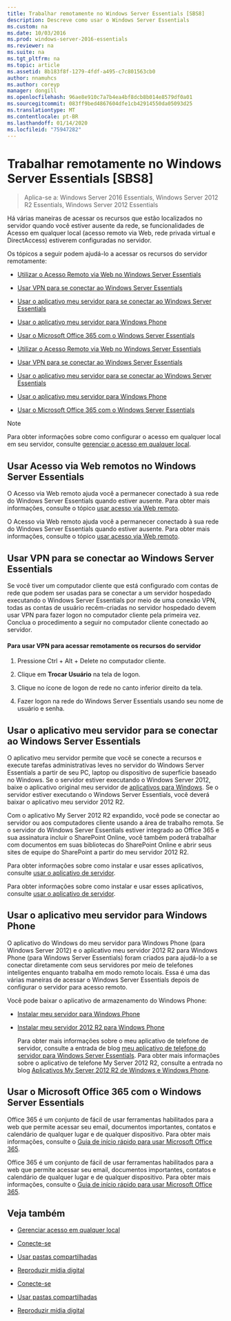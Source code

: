 ```yaml
---
title: Trabalhar remotamente no Windows Server Essentials [SBS8]
description: Descreve como usar o Windows Server Essentials
ms.custom: na
ms.date: 10/03/2016
ms.prod: windows-server-2016-essentials
ms.reviewer: na
ms.suite: na
ms.tgt_pltfrm: na
ms.topic: article
ms.assetid: 8b183f8f-1279-4fdf-a495-c7c801563cb0
author: nnamuhcs
ms.author: coreyp
manager: dongill
ms.openlocfilehash: 96ae8e910c7a7b4ea4bf8dcb8b014e8579df0a01
ms.sourcegitcommit: 083ff9bed4867604dfe1cb42914550da05093d25
ms.translationtype: MT
ms.contentlocale: pt-BR
ms.lasthandoff: 01/14/2020
ms.locfileid: "75947282"
---
```

# <a name="work-remotely-in-windows-server-essentials"></a>Trabalhar remotamente no Windows Server Essentials [SBS8]

>Aplica-se a: Windows Server 2016 Essentials, Windows Server 2012 R2 Essentials, Windows Server 2012 Essentials
  
 Há várias maneiras de acessar os recursos que estão localizados no servidor quando você estiver ausente da rede, se funcionalidades de Acesso em qualquer local (acesso remoto via Web, rede privada virtual e DirectAccess) estiverem configuradas no servidor.  
  
 Os tópicos a seguir podem ajudá-lo a acessar os recursos do servidor remotamente:  
  

-   [Utilizar o Acesso Remoto via Web no Windows Server Essentials](Work-Remotely-in-Windows-Server-Essentials.md#BKMA_RWA)  
  
-   [Usar VPN para se conectar ao Windows Server Essentials](Work-Remotely-in-Windows-Server-Essentials.md#BKMK_3)  
  
-   [Usar o aplicativo meu servidor para se conectar ao Windows Server Essentials](Work-Remotely-in-Windows-Server-Essentials.md#BKMK_App)  
  
-   [Usar o aplicativo meu servidor para Windows Phone](Work-Remotely-in-Windows-Server-Essentials.md#BKMK_2)  
  
-   [Usar o Microsoft Office 365 com o Windows Server Essentials](Work-Remotely-in-Windows-Server-Essentials.md#BKMK_O365)  

-   [Utilizar o Acesso Remoto via Web no Windows Server Essentials](../use/Work-Remotely-in-Windows-Server-Essentials.md#BKMA_RWA)  
  
-   [Usar VPN para se conectar ao Windows Server Essentials](../use/Work-Remotely-in-Windows-Server-Essentials.md#BKMK_3)  
  
-   [Usar o aplicativo meu servidor para se conectar ao Windows Server Essentials](../use/Work-Remotely-in-Windows-Server-Essentials.md#BKMK_App)  
  
-   [Usar o aplicativo meu servidor para Windows Phone](../use/Work-Remotely-in-Windows-Server-Essentials.md#BKMK_2)  
  
-   [Usar o Microsoft Office 365 com o Windows Server Essentials](../use/Work-Remotely-in-Windows-Server-Essentials.md#BKMK_O365)  

  
> [!NOTE]
>  Para obter informações sobre como configurar o acesso em qualquer local em seu servidor, consulte [gerenciar o acesso em qualquer local](../manage/Manage-Anywhere-Access-in-Windows-Server-Essentials.md).  
  
##  <a name="BKMA_RWA"></a>Usar Acesso via Web remotos no Windows Server Essentials  

 O Acesso via Web remoto  ajuda você a permanecer conectado à sua rede do Windows Server Essentials quando estiver ausente. Para obter mais informações, consulte o tópico [usar acesso via Web remoto](Use-Remote-Web-Access-in-Windows-Server-Essentials.md).  

 O Acesso via Web remoto  ajuda você a permanecer conectado à sua rede do Windows Server Essentials quando estiver ausente. Para obter mais informações, consulte o tópico [usar acesso via Web remoto](../use/Use-Remote-Web-Access-in-Windows-Server-Essentials.md).  

  
##  <a name="BKMK_3"></a>Usar VPN para se conectar ao Windows Server Essentials  
 Se você tiver um computador cliente que está configurado com contas de rede que podem ser usadas para se conectar a um servidor hospedado executando o Windows Server Essentials por meio de uma conexão VPN, todas as contas de usuário recém-criadas no servidor hospedado devem usar VPN para fazer logon no computador cliente pela primeira vez. Conclua o procedimento a seguir no computador cliente conectado ao servidor.  
  
#### <a name="to-use-vpn-to-remotely-access-server-resources"></a>Para usar VPN para acessar remotamente os recursos do servidor  
  
1.  Pressione Ctrl + Alt + Delete no computador cliente.  
  
2.  Clique em **Trocar Usuário** na tela de logon.  
  
3.  Clique no ícone de logon de rede no canto inferior direito da tela.  
  
4.  Fazer logon na rede do Windows Server Essentials usando seu nome de usuário e senha.  
  
##  <a name="BKMK_App"></a>Usar o aplicativo meu servidor para se conectar ao Windows Server Essentials  
 O aplicativo meu servidor permite que você se conecte a recursos e execute tarefas administrativas leves no servidor do Windows Server Essentials a partir de seu PC, laptop ou dispositivo de superfície baseado no Windows. Se o servidor estiver executando o Windows Server 2012, baixe o aplicativo original meu servidor de [aplicativos para Windows](https://windows.microsoft.com/windows-8/apps). Se o servidor estiver executando o Windows Server Essentials, você deverá baixar o aplicativo meu servidor 2012 R2.  
  
 Com o aplicativo My Server 2012 R2 expandido, você pode se conectar ao servidor ou aos computadores cliente usando a área de trabalho remota. Se o servidor do Windows Server Essentials estiver integrado ao Office 365 e sua assinatura incluir o SharePoint Online, você também poderá trabalhar com documentos em suas bibliotecas do SharePoint Online e abrir seus sites de equipe do SharePoint a partir do meu servidor 2012 R2.  
  

 Para obter informações sobre como instalar e usar esses aplicativos, consulte [usar o aplicativo de servidor](Use-the-My-Server-App-to-Connect-to-Windows-Server-Essentials.md).  

 Para obter informações sobre como instalar e usar esses aplicativos, consulte [usar o aplicativo de servidor](../use/Use-the-My-Server-App-to-Connect-to-Windows-Server-Essentials.md).  

  
##  <a name="BKMK_2"></a>Usar o aplicativo meu servidor para Windows Phone  
 O aplicativo do Windows do meu servidor para Windows Phone (para Windows Server 2012) e o aplicativo meu servidor 2012 R2 para Windows Phone (para Windows Server Essentials) foram criados para ajudá-lo a se conectar diretamente com seus servidores por meio de telefones inteligentes enquanto trabalha em modo remoto locais. Essa é uma das várias maneiras de acessar o Windows Server Essentials depois de configurar o servidor para acesso remoto.  
  
 Você pode baixar o aplicativo de armazenamento do Windows Phone:  
  
- [Instalar meu servidor para Windows Phone](http://www.windowsphone.com/store/app/my-server/6c2f98d5-6fcf-4e1d-b8b1-cde62ea1a94a)  
  
- [Instalar meu servidor 2012 R2 para Windows Phone](http://www.windowsphone.com/store/app/my-server-2012-r2/44f596b5-0477-4096-b96e-ddd6ef64ad6b)  
  
  Para obter mais informações sobre o meu aplicativo de telefone de servidor, consulte a entrada de blog [meu aplicativo de telefone do servidor para Windows Server Essentials](https://blogs.technet.com/b/sbs/archive/2012/09/18/my-server-phone-app-for-windows-server-2012-essentials.aspx). Para obter mais informações sobre o aplicativo de telefone My Server 2012 R2, consulte a entrada no blog [Aplicativos My Server 2012 R2 de Windows e Windows Phone](https://blogs.technet.com/b/sbs/archive/2013/11/19/my-server-2012-r2-windows-and-windows-phone-apps.aspx).  
  
##  <a name="BKMK_O365"></a>Usar o Microsoft Office 365 com o Windows Server Essentials  

 Office 365 é um conjunto de fácil de usar ferramentas habilitados para a web que permite acessar seu email, documentos importantes, contatos e calendário de qualquer lugar e de qualquer dispositivo. Para obter mais informações, consulte o [Guia de início rápido para usar Microsoft Office 365](Quick-Start-Guide-to-Using-Microsoft-Office-365-with-Windows-Server-Essentials.md).  

 Office 365 é um conjunto de fácil de usar ferramentas habilitados para a web que permite acessar seu email, documentos importantes, contatos e calendário de qualquer lugar e de qualquer dispositivo. Para obter mais informações, consulte o [Guia de início rápido para usar Microsoft Office 365](../use/Quick-Start-Guide-to-Using-Microsoft-Office-365-with-Windows-Server-Essentials.md).  

  
## <a name="see-also"></a>Veja também  
  
-   [Gerenciar acesso em qualquer local](../manage/Manage-Anywhere-Access-in-Windows-Server-Essentials.md)  
  

-   [Conecte-se](Get-Connected-in-Windows-Server-Essentials.md)  
  
-   [Usar pastas compartilhadas](Use-Shared-Folders-in-Windows-Server-Essentials.md)  
  
-   [Reproduzir mídia digital](Play-Digital-Media-in-Windows-Server-Essentials.md)

-   [Conecte-se](../use/Get-Connected-in-Windows-Server-Essentials.md)  
  
-   [Usar pastas compartilhadas](../use/Use-Shared-Folders-in-Windows-Server-Essentials.md)  
  
-   [Reproduzir mídia digital](../use/Play-Digital-Media-in-Windows-Server-Essentials.md)

